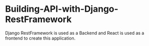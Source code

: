 # Building-API-with-Django-RestFramework
Django RestFramework is used as a Backend and React is used as a frontend to create this application.
